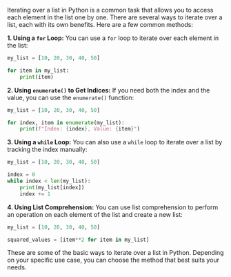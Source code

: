 Iterating over a list in Python is a common task that allows you to access each element in the list one by one. There are several ways to iterate over a list, each with its own benefits. Here are a few common methods:

**1. Using a `for` Loop:**
You can use a `for` loop to iterate over each element in the list:

```python
my_list = [10, 20, 30, 40, 50]

for item in my_list:
    print(item)
```

**2. Using `enumerate()` to Get Indices:**
If you need both the index and the value, you can use the `enumerate()` function:

```python
my_list = [10, 20, 30, 40, 50]

for index, item in enumerate(my_list):
    print(f"Index: {index}, Value: {item}")
```

**3. Using a `while` Loop:**
You can also use a `while` loop to iterate over a list by tracking the index manually:

```python
my_list = [10, 20, 30, 40, 50]

index = 0
while index < len(my_list):
    print(my_list[index])
    index += 1
```

**4. Using List Comprehension:**
You can use list comprehension to perform an operation on each element of the list and create a new list:

```python
my_list = [10, 20, 30, 40, 50]

squared_values = [item**2 for item in my_list]
```

These are some of the basic ways to iterate over a list in Python. Depending on your specific use case, you can choose the method that best suits your needs.

